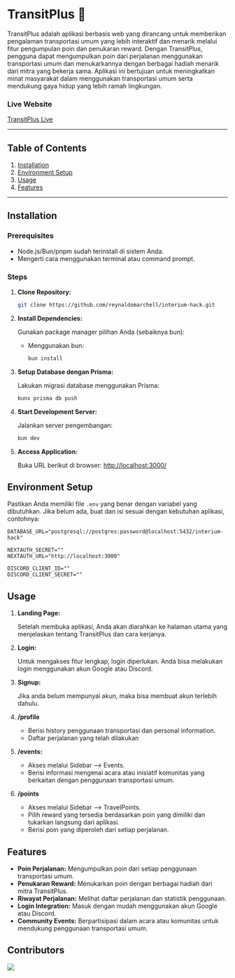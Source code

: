 # TransitPlus 🚃

TransitPlus adalah aplikasi berbasis web yang dirancang untuk memberikan pengalaman transportasi umum yang lebih interaktif dan menarik melalui fitur pengumpulan poin dan penukaran reward. Dengan TransitPlus, pengguna dapat mengumpulkan poin dari perjalanan menggunakan transportasi umum dan menukarkannya dengan berbagai hadiah menarik dari mitra yang bekerja sama. Aplikasi ini bertujuan untuk meningkatkan minat masyarakat dalam menggunakan transportasi umum serta mendukung gaya hidup yang lebih ramah lingkungan.

### Live Website

[TransitPlus Live](https://transitplus.rey.mba/)

---

## Table of Contents

1. [Installation](#installation)
2. [Environment Setup](#environment-setup)
3. [Usage](#usage)
4. [Features](#features)

---

## Installation

### Prerequisites

- Node.js/Bun/pnpm sudah terinstall di sistem Anda.
- Mengerti cara menggunakan terminal atau command prompt.

### Steps

1. **Clone Repository:**

   ```bash
   git clone https://github.com/reynaldomarchell/interium-hack.git
   ```

2. **Install Dependencies:**

   Gunakan package manager pilihan Anda (sebaiknya bun):

   - Menggunakan bun:

     ```bash
     bun install
     ```

3. **Setup Database dengan Prisma:**

   Lakukan migrasi database menggunakan Prisma:

   ```bash
   bunx prisma db push
   ```

4. **Start Development Server:**

   Jalankan server pengembangan:

   ```bash
   bun dev
   ```

5. **Access Application:**

   Buka URL berikut di browser: [http://localhost:3000/](http://localhost:3000/)

## Environment Setup

Pastikan Anda memiliki file `.env` yang benar dengan variabel yang dibutuhkan. Jika belum ada, buat dan isi sesuai dengan kebutuhan aplikasi, contohnya:

```
DATABASE_URL="postgresql://postgres:password@localhost:5432/interium-hack"

NEXTAUTH_SECRET=""
NEXTAUTH_URL="http://localhost:3000"

DISCORD_CLIENT_ID=""
DISCORD_CLIENT_SECRET=""
```

## Usage

1. **Landing Page:**

   Setelah membuka aplikasi, Anda akan diarahkan ke halaman utama yang menjelaskan tentang TransitPlus dan cara kerjanya.

2. **Login:**

   Untuk mengakses fitur lengkap, login diperlukan. Anda bisa melakukan login menggunakan akun Google atau Discord.

3. **Signup:**

   Jika anda belum mempunyai akun, maka bisa membuat akun terlebih dahulu.

4. **/profile**

   - Berisi history penggunaan transportasi dan personal information.
   - Daftar perjalanan yang telah dilakukan

5. **/events:**

   - Akses melalui Sidebar --> Events.
   - Berisi informasi mengenai acara atau inisiatif komunitas yang berkaitan dengan penggunaan transportasi umum.

6. **/points**

   - Akses melalui Sidebar --> TravelPoints.
   - Pilih reward yang tersedia berdasarkan poin yang dimiliki dan tukarkan langsung dari aplikasi.
   - Berisi poin yang diperoleh dari setiap perjalanan.

## Features

- **Poin Perjalanan:** Mengumpulkan poin dari setiap penggunaan transportasi umum.
- **Penukaran Reward:** Menukarkan poin dengan berbagai hadiah dari mitra TransitPlus.
- **Riwayat Perjalanan:** Melihat daftar perjalanan dan statistik penggunaan.
- **Login Integration:** Masuk dengan mudah menggunakan akun Google atau Discord.
- **Community Events:** Berpartisipasi dalam acara atau komunitas untuk mendukung penggunaan transportasi umum.

## Contributors
<a href="https://github.com/reynaldomarchell/interium-hack/graphs/contributors">
    <img src="https://contrib.rocks/image?repo=reynaldomarchell/interium-hack"/>
</a>
